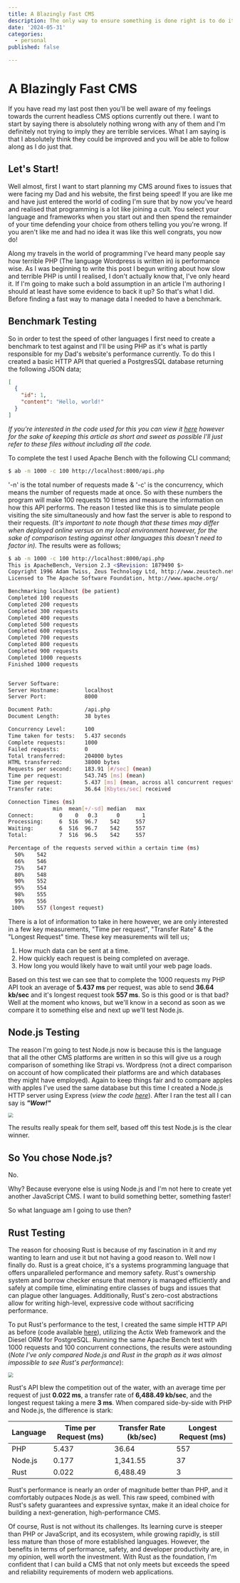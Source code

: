 ```yaml
---
title: A Blazingly Fast CMS
description: The only way to ensure something is done right is to do it yourself!
date: '2024-05-31'
categories:
  - personal
published: false

---
```


# A Blazingly Fast CMS

If you have read my last post then you'll be well aware of my feelings towards the current headless CMS options currently out there. I want to start by saying there is absolutely nothing wrong with any of them and I'm definitely not trying to imply they are terrible services. What I am saying is that I absolutely think they could be improved and you will be able to follow along as I do just that.

## Let's Start!

Well almost, first I want to start planning my CMS around fixes to issues that were facing my Dad and his website, the first being speed! If you are like me and have just entered the world of coding I'm sure that by now you've heard and realised that programming is a lot like joining a cult. You select your language and frameworks when you start out and then spend the remainder of your time defending your choice from others telling you you're wrong. If you aren't like me and had no idea it was like this well congrats, you now do!

Along my travels in the world of programming I've heard many people say how terrible PHP (The language Wordpress is written in) is performance wise. As I was beginning to write this post I begun writing about how slow and terrible PHP is until I realised, I don't actually know that, I've only heard it. If I'm going to make such a bold assumption in an article I'm authoring I should at least have some evidence to back it up? So that's what I did. Before finding a fast way to manage data I needed to have a benchmark.

## Benchmark Testing

So in order to test the speed of other languages I first need to create a benchmark to test against and I'll be using PHP as it's what is partly responsible for my Dad's website's performance currently. To do this I created a basic HTTP API that queried a PostgresSQL database returning the following JSON data;
```json
[
  {
    "id": 1,
    "content": "Hello, world!"
  }
]
```

*If you're interested in the code used for this you can view it [here](https://github.com/JordanRobo/API_Speed_Tests) however for the sake of keeping this article as short and sweet as possible I'll just refer to these files without including all the code.*

To complete the test I used Apache Bench with the following CLI command;

```bash
$ ab -n 1000 -c 100 http://localhost:8000/api.php
```

'-n' is the total number of requests made & '-c' is the concurrency, which means the number of requests made at once. So with these numbers the program will make 100 requests 10 times and measure the information on how this API performs. The reason I tested like this is to simulate people visiting the site simultaneously and how fast the server is able to respond to their requests. *(It's important to note though that these times may differ when deployed online versus on my local environment however, for the sake of comparison testing against other languages this doesn't need to factor in).* The results were as follows;

```bash
$ ab -n 1000 -c 100 http://localhost:8000/api.php
This is ApacheBench, Version 2.3 <$Revision: 1879490 $>
Copyright 1996 Adam Twiss, Zeus Technology Ltd, http://www.zeustech.net/
Licensed to The Apache Software Foundation, http://www.apache.org/

Benchmarking localhost (be patient)
Completed 100 requests
Completed 200 requests
Completed 300 requests
Completed 400 requests
Completed 500 requests
Completed 600 requests
Completed 700 requests
Completed 800 requests
Completed 900 requests
Completed 1000 requests
Finished 1000 requests


Server Software:        
Server Hostname:        localhost
Server Port:            8000

Document Path:          /api.php
Document Length:        38 bytes

Concurrency Level:      100
Time taken for tests:   5.437 seconds
Complete requests:      1000
Failed requests:        0
Total transferred:      204000 bytes
HTML transferred:       38000 bytes
Requests per second:    183.91 [#/sec] (mean)
Time per request:       543.745 [ms] (mean)
Time per request:       5.437 [ms] (mean, across all concurrent requests)
Transfer rate:          36.64 [Kbytes/sec] received

Connection Times (ms)
              min  mean[+/-sd] median   max
Connect:        0    0   0.3      0       1
Processing:     6  516  96.7    542     557
Waiting:        6  516  96.7    542     557
Total:          7  516  96.5    542     557

Percentage of the requests served within a certain time (ms)
  50%    542
  66%    546
  75%    547
  80%    548
  90%    552
  95%    554
  98%    555
  99%    556
 100%    557 (longest request)
```



There is a lot of information to take in here however, we are only interested in a few key measurements,  "Time per request", "Transfer Rate" & the "Longest Request" time.  These key measurements will tell us; 

1. How much data can be sent at a time.
2. How quickly each request is being completed on average.
3. How long you would likely have to wait until your web page loads.

Based on this test we can see that to complete the 1000 requests my PHP API took an average of **5.437 ms** per request, was able to send **36.64 kb/sec** and it's longest request took **557 ms**. So is this good or is that bad? Well at the moment who knows, but we'll know in a second as soon as we compare it to something else and next up we'll test Node.js. 

## Node.js Testing

The reason I'm going to test Node.js now is because this is the language that all the other CMS platforms are written in so this will give us a rough comparison of something like Strapi vs. Wordpress (not a direct comparison on account of how complicated their platforms are and which databases they might have employed). Again to keep things fair and to compare apples with apples I've used the same database but this time I created a Node.js HTTP server using Express (*view the code [here](https://github.com/JordanRobo/API_Speed_Tests/blob/main/Node/index.js)*). After I ran the test all I can say is ***"Wow!"***

<img src="/home/jordan/Desktop/projects/Portfolio/src/posts/images/node_vs_php.jpg" style="zoom:67%;" />

The results really speak for them self, based off this test Node.js is the clear winner.

## So You chose Node.js?

No.

Why? Because everyone else is using Node.js and I'm not here to create yet another JavaScript CMS. I want to build something better, something faster!

So what language am I going to use then? 

## Rust Testing

The reason for choosing Rust is because of my fascination in it and my wanting to learn and use it but not having a good reason to. Well now I finally do. Rust is a great choice, it's a systems programming language that offers unparalleled performance and memory safety. Rust's ownership system and borrow checker ensure that memory is managed efficiently and safely at compile time, eliminating entire classes of bugs and issues that can plague other languages. Additionally, Rust's zero-cost abstractions allow for writing high-level, expressive code without sacrificing performance.

To put Rust's performance to the test, I created the same simple HTTP API as before (code available [here](https://github.com/JordanRobo/API_Speed_Tests/blob/main/Rust/src/main.rs)), utilizing the Actix Web framework and the Diesel ORM for PostgreSQL. Running the same Apache Bench test with 1000 requests and 100 concurrent connections, the results were astounding (*Note I've only compared Node.js and Rust in the graph as it was almost impossible to see Rust's performance*):

<img src="/home/jordan/Desktop/projects/Portfolio/src/posts/images/rust_vs_node.jpg" style="zoom:67%;" />

Rust's API blew the competition out of the water, with an average time per request of just **0.022 ms**, a transfer rate of **6,488.49 kb/sec**, and the longest request taking a mere **3 ms**. When compared side-by-side with PHP and Node.js, the difference is stark:

| Language | Time per Request (ms) | Transfer Rate (kb/sec) | Longest Request (ms) |
| -------- | --------------------- | ---------------------- | -------------------- |
| PHP      | 5.437                 | 36.64                  | 557                  |
| Node.js  | 0.177                 | 1,341.55               | 37                   |
| Rust     | 0.022                 | 6,488.49               | 3                    |

Rust's performance is nearly an order of magnitude better than PHP, and it comfortably outpaces Node.js as well. This raw speed, combined with Rust's safety guarantees and expressive syntax, make it an ideal choice for building a next-generation, high-performance CMS.

Of course, Rust is not without its challenges. Its learning curve is steeper than PHP or JavaScript, and its ecosystem, while growing rapidly, is still less mature than those of more established languages. However, the benefits in terms of performance, safety, and developer productivity are, in my opinion, well worth the investment. With Rust as the foundation, I'm confident that I can build a CMS that not only meets but exceeds the speed and reliability requirements of modern web applications.
